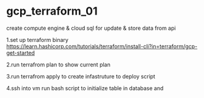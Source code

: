 # gcp_terraform_01
create compute engine &amp; cloud sql for update &amp; store data from api

1.set up terraform binary https://learn.hashicorp.com/tutorials/terraform/install-cli?in=terraform/gcp-get-started

2.run terrafrom plan to show current plan

3.run terrafrom apply to create infastruture to deploy script

4.ssh into vm run bash script to initialize table in database and 
